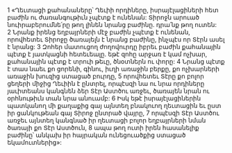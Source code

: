 1 «Ղեւտացի քահանաները՝ Ղեւիի որդիները, իսրայէլացիների հետ բաժին ու ժառանգութիւն չպէտք է ունենան: Տիրոջն արուած նուիրաբերումնե՛րը թող լինեն նրանց բաժինը. դրա՛նք թող ուտեն: 2 Նրանք իրենց եղբայրների մէջ բաժին չպէտք է ունենան, որովհետեւ Տիրոջը ծառայելն է նրանց բաժինը, ինչպէս որ Տէրն ասել է նրանց:
3 Զոհեր մատուցող ժողովուրդը իբրեւ բաժին քահանային պէտք է յատկացնի հետեւեալը. եթէ զոհը արջառ է կամ ոչխար, քահանային պէտք է տրուի թեւը, ծնօտներն ու փորը: 4 Նրանց պէտք է տաս նաեւ քո ցորենի, գինու, իւղի առաջին բերքը, քո ոչխարների առաջին խուզից ստացած բուրդը, 5 որովհետեւ Տէրը քո բոլոր ցեղերի միջից Ղեւիին է ընտրել, որպէսզի նա ու նրա որդիները յաւիտեանս կանգնեն ձեր Տէր Աստծու առջեւ, ծառայեն նրան ու օրհնութիւն տան նրա անուամբ:
6 Իսկ եթէ իսրայէլացիներին պատկանող մի քաղաքից գայ այնտեղ բնակուող ղեւտացին եւ ըստ իր ցանկութեան գայ Տիրոջ ընտրած վայրը, 7 որպէսզի Տէր Աստծու առջեւ այնտեղ կանգնած իր ղեւտացի բոլոր եղբայրների նման ծառայի քո Տէր Աստծուն, 8 ապա թող ուտի իրեն հասանելիք բաժինը՝ անկախ իր հայրական ունեցուածքից ստացած եկամուտներից»:

